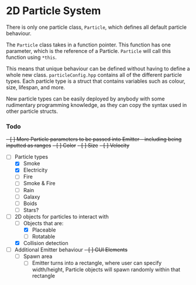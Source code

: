 # 2D Particle System

There is only one particle class, `Particle`, which defines all default particle behaviour.

The `Particle` class takes in a function pointer. This function has one parameter, which is the reference of a Particle. `Particle` will call this function using `*this`.

This means that unique behaviour can be defined without having to define a whole new class. `particleConfig.hpp` contains all of the different particle types. Each particle type is a struct that contains variables such as colour, size, lifespan, and more.

New particle types can be easily deployed by anybody with some rudimentary programming knowledge, as they can copy the syntax used in other particle structs.

### Todo

~~- [ ] More Particle parameters to be passed into Emitter - including being inputted as ranges~~
    ~~- [ ] Color~~
    ~~- [ ] Size~~
    ~~- [ ] Velocity~~
- [ ] Particle types
    - [x] Smoke
    - [x] Electricity
    - [ ] Fire
    - [ ] Smoke & Fire
    - [ ] Rain
    - [ ] Galaxy
    - [ ] Boids
    - [ ] Stars?
- [ ] 2D objects for particles to interact with
    - [ ] Objects that are:
        - [x] Placeable
        - [ ] Rotatable
    - [x] Collision detection
- [ ] Additional Emitter behaviour
    ~~- [ ] GUI Elements~~
    - [ ] Spawn area
        - [ ] Emitter turns into a rectangle, where user can specify width/height, Particle objects will spawn randomly within that rectangle